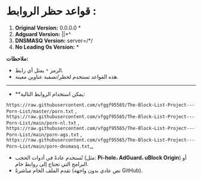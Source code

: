 # قواعد حظر الروابط :

1. **Original Version:** 0.0.0.0 *
2. **Adguard Version:** ||*^
3. **DNSMASQ Version:** server=/*/
4. **No Leading 0s Version:** *

**ملاحظات:**
- الرمز `*` يمثل أي رابط.
- هذه القواعد تستخدم لحظر/تصفية عناوين معينة.
-------

- **يمكن استخدام الروابط التالية:
     
`https://raw.githubusercontent.com/vfggf95565/The-Block-List-Project---Porn-List/master/porn.txt` ,
`https://raw.githubusercontent.com/vfggf95565/The-Block-List-Project---Porn-List/main/porn-nl.txt` ,
`https://raw.githubusercontent.com/vfggf95565/The-Block-List-Project---Porn-List/main/porn-ags.txt` ,
`https://raw.githubusercontent.com/vfggf95565/The-Block-List-Project---Porn-List/main/porn-dnsmasq.txt`_,

- تُستخدم عادةً في أدوات الحجب (مثل: **Pi-hole، AdGuard، uBlock Origin**) أو البرامج التي تحتاج إلى روابط خام.
- تقدم الملف الخام مباشرةً (نص عادي بدون واجهة GitHub).
     
